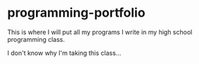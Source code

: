 # programming-portfolio
This is where I will put all my programs I write in my high school programming class.

I don't know why I'm taking this class...